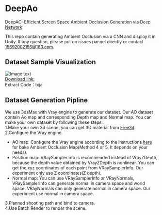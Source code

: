 # DeepAo
[DeepAO: Efficient Screen Space Ambient Occlusion Generation via Deep Network](https://ieeexplore.ieee.org/document/9052668)  
  
This repo contain generating Ambient Occlusion via a CNN and disploy it in Unity. If any question, please put on issues pannel directly or contact 15692002156@163.com.

## Dataset Sample Visualization
![Image text](https://raw.githubusercontent.com/dokju15692002156/DeepAo/master/Dataset%20Demo/DATASET.png)  
[Download link:](https://pan.baidu.com/s/1hRUiFIEL16a2tE-0I_7Tsg)  
Extract Code：txja

## Dataset Generation Pipline  
We use 3dsMax with Vray engine to generate our dataset. Our AO dataset contain Ao map and corresponding Depth map and Normal map. You can make your own dataset by following these steps:   
1.Make your own 3d scene, you can get 3D material from [Free3d](https://free3d.com/zh/?__cf_chl_captcha_tk__=de16bd0727a079082c4c7c81bae2e15d16fb5fb9-1587184515-0-AbhP8f7FreGGyussw_P5ZZT-4NMkKXy6WY4tHAbts9CK-Xi-X-cwEBMTpZwo0n099A7FZiqv1OwzTvXf9oAs5swy0eG-ZHeH66MprcCtesmypmZ1MmIwWlPJc5iQMfc21AhD9xhd3zUUCBzDK37QHM92Xju3xRpwpLcpDBmldcD2RtRKVQVX6InO3Md9_lq4FTqAaYfJgE5az3oQZI5r3IDJ-rUMoQ8E3XpJmh4uVohqqZ_Spj7hgbLFVuJrSjypJFiXuyZVic4nXMjTfZgEYpzzUPrhQH_B8v03KCtVtNu7U_Y49t0BkSLQZOPL5rhu8DOUTj4lkMqddFf6uYzA-o1g2T0LxTeQQC3UV7viUMyFdCGH2CgZ8GE41CfAy1aLKg).  
2.Configure the Vray engine.  
  + AO map: Configure the Vray engine according to the instructions [here](http://www.laurenscorijn.com/articles/ambient-occlusion-baking)  for bake Ambient Occlusion Map(Method 4 or 5, It depends on your needs).  
  + Position map: VRaySamplerInfo is recommended instead of VrayZDepth, because the depth value obtained by VrayZDepth is nonlinear. You can get the xyz coordinates of each point from VRaySamplerInfo. Our experiment only use Z coordinates(Z depth).   
  + Normal map: You can use VRaySamplerInfo or VRayNormals, VRaySamplerInfo can generate normal in camera space and world space. VRayNormals can only generate normal in camera space. Our experiment use normal in camera space.  
  
3.Planned shooting path and bind to camera.  
4.Use Batch Render to render the scene.  
   

